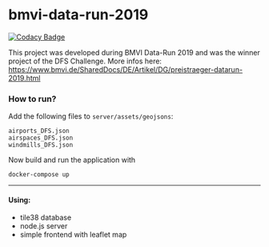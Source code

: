 # bmvi-data-run-2019

[![Codacy Badge](https://api.codacy.com/project/badge/Grade/9229df6ba09e4da3b7a51503f0746be5)](https://app.codacy.com/app/felix.erdmann/bmvi-data-run-2019?utm_source=github.com&utm_medium=referral&utm_content=Sijoma/bmvi-data-run-2019&utm_campaign=Badge_Grade_Dashboard)

This project was developed during BMVI Data-Run 2019 and was the winner project of the DFS Challenge. More infos here: https://www.bmvi.de/SharedDocs/DE/Artikel/DG/preistraeger-datarun-2019.html

### How to run?

Add the following files to `server/assets/geojsons`:
```
airports_DFS.json
airspaces_DFS.json
windmills_DFS.json
```

Now build and run the application with

```
docker-compose up
```

---

#### Using:

- tile38 database
- node.js server
- simple frontend with leaflet map

